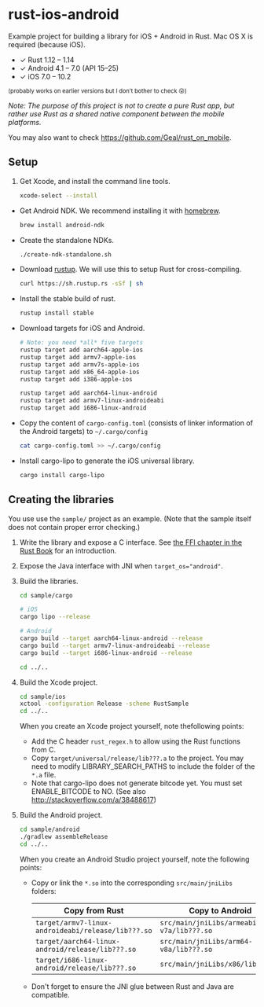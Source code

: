 rust-ios-android
================

Example project for building a library for iOS + Android in Rust. Mac OS X is
required (because iOS).

* ✓ Rust 1.12 – 1.14
* ✓ Android 4.1 – 7.0 (API 15–25)
* ✓ iOS 7.0 – 10.2

<small>(probably works on earlier versions but I don't bother to check 😛)</small>

*Note: The purpose of this project is not to create a pure Rust app, but rather
use Rust as a shared native component between the mobile platforms.*

You may also want to check <https://github.com/Geal/rust_on_mobile>.

Setup
-----

1. Get Xcode, and install the command line tools.

    ```sh
    xcode-select --install
    ```

* Get Android NDK. We recommend installing it with [homebrew](http://brew.sh/).

    ```sh
    brew install android-ndk
    ```

* Create the standalone NDKs.

    ```sh
    ./create-ndk-standalone.sh
    ```

* Download [rustup](https://www.rustup.rs/). We will use this to setup Rust for
   cross-compiling.

    ```sh
    curl https://sh.rustup.rs -sSf | sh
    ```

* Install the stable build of rust.

    ```sh
    rustup install stable
    ```

* Download targets for iOS and Android.

    ```sh
    # Note: you need *all* five targets
    rustup target add aarch64-apple-ios
    rustup target add armv7-apple-ios
    rustup target add armv7s-apple-ios
    rustup target add x86_64-apple-ios
    rustup target add i386-apple-ios

    rustup target add aarch64-linux-android
    rustup target add armv7-linux-androideabi
    rustup target add i686-linux-android
    ```

* Copy the content of `cargo-config.toml` (consists of linker information of
   the Android targets) to `~/.cargo/config`

    ```sh
    cat cargo-config.toml >> ~/.cargo/config
    ```

* Install cargo-lipo to generate the iOS universal library.

    ```sh
    cargo install cargo-lipo
    ```

Creating the libraries
----------------------

You use use the `sample/` project as an example. (Note that the sample itself
does not contain proper error checking.)

1. Write the library and expose a C interface. See [the FFI chapter in the Rust
   Book](http://doc.rust-lang.org/book/ffi.html) for an introduction.

2. Expose the Java interface with JNI when `target_os="android"`.

3. Build the libraries.

    ```sh
    cd sample/cargo

    # iOS
    cargo lipo --release

    # Android
    cargo build --target aarch64-linux-android --release
    cargo build --target armv7-linux-androideabi --release
    cargo build --target i686-linux-android --release

    cd ../..
    ```

4. Build the Xcode project.

    ```sh
    cd sample/ios
    xctool -configuration Release -scheme RustSample
    cd ../..
    ```

    When you create an Xcode project yourself, note thefollowing points:

    * Add the C header `rust_regex.h` to allow using the Rust functions from C.
    * Copy `target/universal/release/lib???.a` to the project. You may need
      to modify LIBRARY_SEARCH_PATHS to include the folder of the `*.a` file.
    * Note that cargo-lipo does not generate bitcode yet. You must set
      ENABLE_BITCODE to NO. (See also <http://stackoverflow.com/a/38488617>)

5. Build the Android project.

    ```sh
    cd sample/android
    ./gradlew assembleRelease
    cd ../..
    ```

    When you create an Android Studio project yourself, note the following
    points:

    * Copy or link the `*.so` into the corresponding `src/main/jniLibs` folders:

        Copy from Rust | Copy to Android
        ---|---
        `target/armv7-linux-androideabi/release/lib???.so` | `src/main/jniLibs/armeabi-v7a/lib???.so`
        `target/aarch64-linux-android/release/lib???.so` | `src/main/jniLibs/arm64-v8a/lib???.so`
        `target/i686-linux-android/release/lib???.so` | `src/main/jniLibs/x86/lib???.so`

    * Don't forget to ensure the JNI glue between Rust and Java are compatible.

